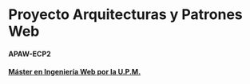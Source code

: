 # Proyecto Arquitecturas y Patrones Web
#### APAW-ECP2
#### [Máster en Ingeniería Web por la U.P.M.](http://miw.etsisi.upm.es)

